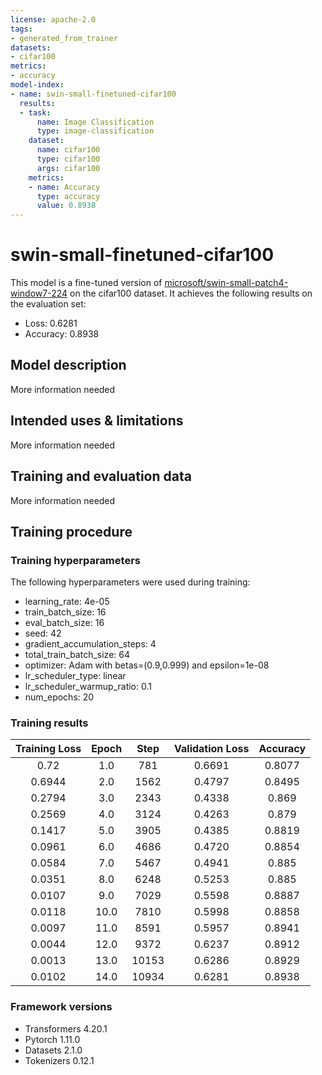 ```yaml
---
license: apache-2.0
tags:
- generated_from_trainer
datasets:
- cifar100
metrics:
- accuracy
model-index:
- name: swin-small-finetuned-cifar100
  results:
  - task:
      name: Image Classification
      type: image-classification
    dataset:
      name: cifar100
      type: cifar100
      args: cifar100
    metrics:
    - name: Accuracy
      type: accuracy
      value: 0.8938
---
```


<!-- This model card has been generated automatically according to the information the Trainer had access to. You
should probably proofread and complete it, then remove this comment. -->

# swin-small-finetuned-cifar100

This model is a fine-tuned version of [microsoft/swin-small-patch4-window7-224](https://huggingface.co/microsoft/swin-small-patch4-window7-224) on the cifar100 dataset.
It achieves the following results on the evaluation set:
- Loss: 0.6281
- Accuracy: 0.8938

## Model description

More information needed

## Intended uses & limitations

More information needed

## Training and evaluation data

More information needed

## Training procedure

### Training hyperparameters

The following hyperparameters were used during training:
- learning_rate: 4e-05
- train_batch_size: 16
- eval_batch_size: 16
- seed: 42
- gradient_accumulation_steps: 4
- total_train_batch_size: 64
- optimizer: Adam with betas=(0.9,0.999) and epsilon=1e-08
- lr_scheduler_type: linear
- lr_scheduler_warmup_ratio: 0.1
- num_epochs: 20

### Training results

| Training Loss | Epoch | Step  | Validation Loss | Accuracy |
|:-------------:|:-----:|:-----:|:---------------:|:--------:|
| 0.72          | 1.0   | 781   | 0.6691          | 0.8077   |
| 0.6944        | 2.0   | 1562  | 0.4797          | 0.8495   |
| 0.2794        | 3.0   | 2343  | 0.4338          | 0.869    |
| 0.2569        | 4.0   | 3124  | 0.4263          | 0.879    |
| 0.1417        | 5.0   | 3905  | 0.4385          | 0.8819   |
| 0.0961        | 6.0   | 4686  | 0.4720          | 0.8854   |
| 0.0584        | 7.0   | 5467  | 0.4941          | 0.885    |
| 0.0351        | 8.0   | 6248  | 0.5253          | 0.885    |
| 0.0107        | 9.0   | 7029  | 0.5598          | 0.8887   |
| 0.0118        | 10.0  | 7810  | 0.5998          | 0.8858   |
| 0.0097        | 11.0  | 8591  | 0.5957          | 0.8941   |
| 0.0044        | 12.0  | 9372  | 0.6237          | 0.8912   |
| 0.0013        | 13.0  | 10153 | 0.6286          | 0.8929   |
| 0.0102        | 14.0  | 10934 | 0.6281          | 0.8938   |


### Framework versions

- Transformers 4.20.1
- Pytorch 1.11.0
- Datasets 2.1.0
- Tokenizers 0.12.1
